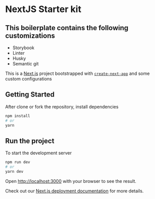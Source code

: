 # NextJS Starter kit

## This boilerplate contains the following customizations

- Storybook
- Linter
- Husky
- Semantic git

This is a [Next.js](https://nextjs.org/) project bootstrapped with [`create-next-app`](https://github.com/vercel/next.js/tree/canary/packages/create-next-app) and some custom configurations

## Getting Started

After clone or fork the repository, install dependencies

```bash
npm install
# or
yarn
```

## Run the project

To start the development server

```bash
npm run dev
# or
yarn dev
```

Open [http://localhost:3000](http://localhost:3000) with your browser to see the result.

Check out our [Next.js deployment documentation](https://nextjs.org/docs/deployment) for more details.
